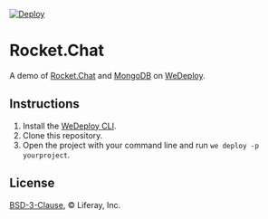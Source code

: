 [![Deploy](https://cdn.wedeploy.com/images/deploy.svg)](https://console.wedeploy.com/deploy?repo=https://github.com/wedeploy-examples/rocketchat-example)

# Rocket.Chat

A demo of [Rocket.Chat](https://hub.docker.com/_/rocket.chat/) and [MongoDB](https://hub.docker.com/_/mongo/) on [WeDeploy](https://wedeploy.com/).

## Instructions

1. Install the [WeDeploy CLI](https://wedeploy.com/docs/intro/using-the-command-line/).
2. Clone this repository.
3. Open the project with your command line and run `we deploy -p yourproject`.

## License

[BSD-3-Clause](./LICENSE.md), © Liferay, Inc.
